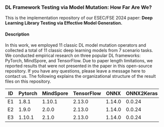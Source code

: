 ### DL Framework Testing via Model Mutation: How Far Are We?

This is the implementation repository of our ESEC/FSE 2024 paper:  **Deep Learning Library Testing via Effective Model Generation.**
#### Description ####
In this work, we employed 11 classic DL model mutation operators and collected a total of 11 classic deep learning models from 7 scenario tasks. We conducted empirical research on three popular DL frameworks: PyTorch, MindSpore, and TensorFlow. Due to paper length limitations, we reported results that were not presented in the paper in this open-source repository. If you have any questions, please leave a message here to contact us. The following explains the organizational structure of the result files on this repository.


| ID | Pytorch | MindSpore | TensorFlow | ONNX   | ONNX2Keras |
|----|---------|-----------|------------|--------|------------|
| E1 | 1.8.1   | 1.10.1    | 2.13.0     | 1.14.0 | 0.0.24     |
| E2 | 1.9.0   | 2.0.0     | 2.13.0     | 1.14.0 | 0.0.24     |
| E3 | 1.10.1  | 2.1.0     | 2.13.0     | 1.14.0 | 0.0.24     |



